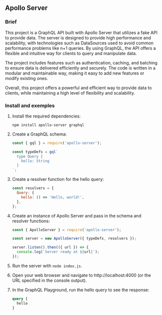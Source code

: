 ## Apollo Server

### Brief 

This project is a GraphQL API built with Apollo Server that utilizes a fake API to provide data. The server is designed to provide high performance and scalability, with technologies such as DataSources used to avoid common performance problems like n+1 queries. By using GraphQL, the API offers a flexible and intuitive way for clients to query and manipulate data.

The project includes features such as authentication, caching, and batching to ensure data is delivered efficiently and securely. The code is written in a modular and maintainable way, making it easy to add new features or modify existing ones.

Overall, this project offers a powerful and efficient way to provide data to clients, while maintaining a high level of flexibility and scalability.

### Install and exemples

1. Install the required dependencies:
    ```
    npm install apollo-server graphql
    ```
2. Create a GraphQL schema:

    ```javascript
    const { gql } = require('apollo-server');

    const typeDefs = gql`
      type Query {
        hello: String
      }
    `;
    ```

3. Create a resolver function for the hello query:

    ```javascript
    const resolvers = {
      Query: {
        hello: () => 'Hello, world!',
      },
    };
    ```

4. Create an instance of Apollo Server and pass in the schema and resolver functions:

    ```javascript
    const { ApolloServer } = require('apollo-server');

    const server = new ApolloServer({ typeDefs, resolvers });

    server.listen().then(({ url }) => {
      console.log(`Server ready at ${url}`);
    });
    ```

5. Run the server with `node index.js`.

6. Open your web browser and navigate to http://localhost:4000 (or the URL specified in the console output).

7. In the GraphQL Playground, run the hello query to see the response:

    ```graphql
    query {
      hello
    }
    ```

